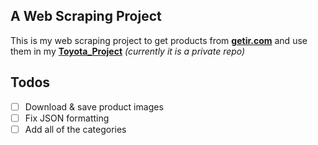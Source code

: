 ## A Web Scraping Project

This is my web scraping project to get products from [**getir.com**](https://getir.com) and use them in my [**Toyota_Project**](https://github.com/Luieitalian/Toyota_Project) *(currently it is a private repo)*


## Todos
- [ ] Download & save product images 
- [ ] Fix JSON formatting
- [ ] Add all of the categories